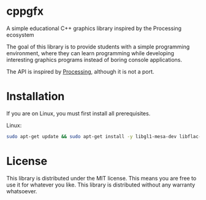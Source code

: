 # cppgfx

A simple educational C++ graphics library inspired by the Processing ecosystem

The goal of this library is to provide students with a simple programming environment, where they can learn programming while developing interesting graphics programs instead of boring console applications.

The API is inspired by [Processing](https://processing.org/), although it is not a port.

# Installation

If you are on Linux, you must first install all prerequisites.

Linux:
```bash
sudo apt-get update && sudo apt-get install -y libgl1-mesa-dev libflac-dev libogg-dev libvorbis-dev xorg libfreetype-dev libxrandr-dev libopenal-dev libudev-dev doxygen
```

# License

This library is distributed under the MIT license. This means you are free to use it for whatever you like.
This library is distributed without any warranty whatsoever.
